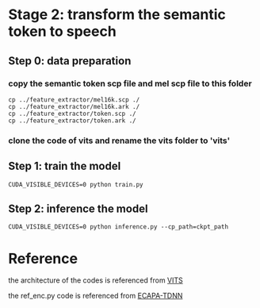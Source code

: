 # Stage 2: transform the semantic token to speech

## Step 0: data preparation

### copy the semantic token scp file and mel scp file to this folder
```
cp ../feature_extractor/mel16k.scp ./
cp ../feature_extractor/mel16k.ark ./
cp ../feature_extractor/token.scp ./
cp ../feature_extractor/token.ark ./ 
```

### clone the code of vits and rename the vits folder to 'vits'

## Step 1: train the model

```
CUDA_VISIBLE_DEVICES=0 python train.py
```

## Step 2: inference the model

```
CUDA_VISIBLE_DEVICES=0 python inference.py --cp_path=ckpt_path
```

# Reference

the architecture of the codes is referenced from [VITS](https://github.com/jaywalnut310/vits)

the ref_enc.py code is referenced from [ECAPA-TDNN](https://github.com/TaoRuijie/ECAPA-TDNN)
